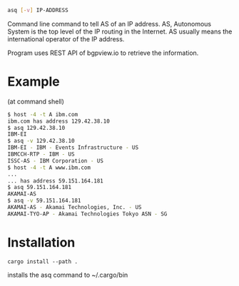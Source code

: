 
```bash
asq [-v] IP-ADDRESS
```

Command line command to tell AS of an IP address.
AS, Autonomous System is the top level of the IP
routing in the Internet.
AS usually means the international operator of the IP address.

Program uses REST API of bgpview.io to retrieve the information.

# Example

(at command shell)
```bash
$ host -4 -t A ibm.com
ibm.com has address 129.42.38.10
$ asq 129.42.38.10
IBM-EI
$ asq -v 129.42.38.10
IBM-EI - IBM - Events Infrastructure - US
IBMCCH-RTP - IBM - US
ISSC-AS - IBM Corporation - US
$ host -4 -t A www.ibm.com
...
... has address 59.151.164.181
$ asq 59.151.164.181
AKAMAI-AS
$ asq -v 59.151.164.181
AKAMAI-AS - Akamai Technologies, Inc. - US
AKAMAI-TYO-AP - Akamai Technologies Tokyo ASN - SG
```

# Installation

```cargo install --path .```

installs the asq command to ~/.cargo/bin
